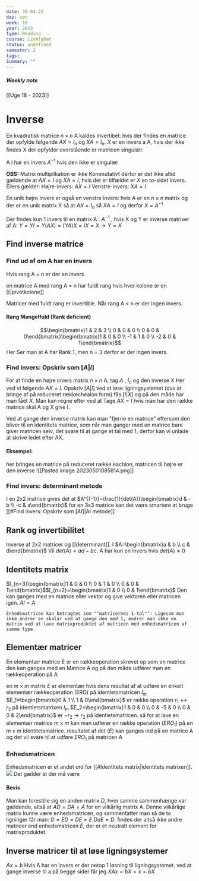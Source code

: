 ```yaml
---
date: 30-04-23
day: søn
week: 18
year: 2023
type: Reading
course: LinAlgDat
status: undefined
semester: 2
tags:
Summary: ""
---
```

##### Weekly note
[[Uge 18 - 2023]]

# Inverse
En kvadratisk matrice $n \times n$ A kaldes invertibel:  hvis der findes en matrice der opfylde følgende $AX=I_n$ og $XA=I_n$. $X$ er en invers a A, hvis der ikke findes X der opfylder overstående er matricen singulær. 

A i har en invers $A^{-1}$ hvis den ikke er singulær 

**OBS:** Matrix multiplikation er ikke Kommutativt derfor er det ikke altid gældende at $AX=I$ og $XA=I$, hvis det er tilfældet er $X$ en to-sidet invers. Ellers gælder:
Højre-invers: $AX=I$
Venstre-invers: $XA=I$

En unik højre invers er også en venstre invers: hvis A er en $n \times n$ matrix og der er en unik matrix X så at $AX = I_n$ så $XA=I$ og derfor $X=A^{-1}$	

Der findes kun 1 invers til en matrix A : $A^{-1}$ , hvis  X og Y er inverse matrixer af A: $Y=YI=Y(AX)=(YA)X=IX=X \rightarrow Y=X$
## Find inverse matrice
### Find ud af om A har en invers
Hvis rang A = n er der en invers 

en matrice A med rang A = n har fuldt rang hvis hver kolone er en [[|pivotkolone]] 

Matricer med fuldt rang er invertible. Når rang A < n er der ingen invers. 
#### Rang Mangelfuld (Rank deficient)
$$\begin{bmatrix}1 & 2 & 3 \\ 0 & 0 & 0 \\ 0 & 0 & 0\end{bmatrix}\begin{bmatrix}1 & 0 & 0 \\ -1 & 1 & 0 \\ -2 & 0 & 1\end{bmatrix}$$ Her Ser man at A har Rank 1, men n = 3 derfor er der ingen invers. 

### Find invers: Opskriv som $[A|I]$ 
For at finde en højre invers matrix $n \times n$ A, tag $A$ , $I_{n}$ og den inverse X Her ved vi følgende $AX=I$. Opskriv $[A|I]$ ved at løse ligningsystemet (dvs at bringe af på reduceret rækkechealon form) fås  $[I|X]$ og på den måde har man fået $X$. Man kan regne efter ved at Tage $AX=I$ hvis man har den række matrice skal A og X give I. 

Ved at gange den inverse matrix kan man "fjerne en matrice" eftersom den bliver til en identitets matrice, som når man ganger med en matrice bare giver matricen selv, det svare til at gange et tal med 1, derfor kan vi unlade at skrive ledet efter AX. 
#### Eksempel:
her bringes en matrice på reduceret række eachlon, matricen til højre er den inverse 
![[Pasted image 20230501085814.png]]
### Find invers: determinant metode
I en 2x2 matrice gives det at $A^{{-1}}=\frac{1}{det(A)}\begin{bmatrix}d & -b \\ -c & a\end{bmatrix}$
for en 3x3 matrice kan det være smartere at bruge [[#Find invers: Opskriv som $[A I]$|AI metode]]
## Rank og invertibilitet 
Inverse af 2x2 matricer og [[determinant]]. I $A=\begin{bmatrix}a & b \\ c & d\end{bmatrix}$
Vil $det(A)=ad-bc$. A har kun en invers hvis $det(A)\neq 0$
## Identitets matrix
$I_{n=3}\begin{bmatrix}1 & 0 & 0 \\ 0 & 1 & 0 \\ 0 & 0 & 1\end{bmatrix}$$I_{n=2}=\begin{bmatrix}1 & 0 \\ 0 & 1\end{bmatrix}$
Den kan ganges med en matrice eller vektor og give vektoren eller matricen igen. $AI=A$ 
```ad-info
Enhedsmatricen kan betragtes som "‘matricernes 1-tal"’: Ligesom man ikke ændrer en skalar ved at gange den med 1, ændrer man ikke en matrix ved at lave matrixproduktet af matricen med enhedsmatricen af samme type.
```
## Elementær matricer
En elementær matrice E er en rækkeoperation skrevet op som en matrice den kan ganges med en Matrice A og på den måde udfører man en rækkeoperation på A

en $m \times m$ matrix $E$ er elementær hvis dens resultat af at udføre en enkelt elementær rækkeoperation (ERO) på identietsmatricen $I_m$
$E_1=\begin{bmatrix}0 & 1 \\ 1 & 0\end{bmatrix}$ er række operation $r_{1}\leftrightarrow r_2$ på identietsmatrixen $I_m$
$E_2=\begin{bmatrix}1 & 0 & 0 \\ 0 & -5 & 0 \\ 0 & 0 & 2\end{bmatrix}$ er $-r_{2}\rightarrow r_2$ på identietsmatricen. 
så for at lave en elementær matrice $m\times m$ kan man udfører en række operation ($ERO_1$) på en $m\times m$ identitetsmatrice. resultatet af det ($E$) kan ganges ind på en matrice A og det vil svare til at udføre $ERO_1$ på matricen A
### Enhedsmatricen 
Enhedsmatricen er et andet ord for [[#Identitets matrix|identitets matrixen]].
![](https://i.imgur.com/CB9sYUZ.png)
Det gælder at der må være 
#### Bevis
Man kan forestille sig en anden matrix $D$, hvor samme sammenhænge var gældende, altså at $AD = DA = A$ for en vilkårlig matrix A. Denne vilkårlige matrix kunne være enhedsmatricen, og sammenfatter man så de to ligninger får man: $D = ED = DE = E. Da E = D$, findes der altså ikke andre matricer end enhedsmatricen $E$, der er et neutralt element for matrixproduktet.
## Inverse matricer til at løse ligningsystemer 
$Ax=b$
Hvis A har en invers er der netop 1 løsning til ligningsystemet. 
ved at gange inverse til a på begge sider får jeg $XAx=bX=x=bX$
